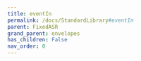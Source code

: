 ```yaml
---
title: eventIn
permalink: /docs/StandardLibrary#eventIn
parent: FixedASR
grand_parent: envelopes
has_children: False
nav_order: 0
---
```

